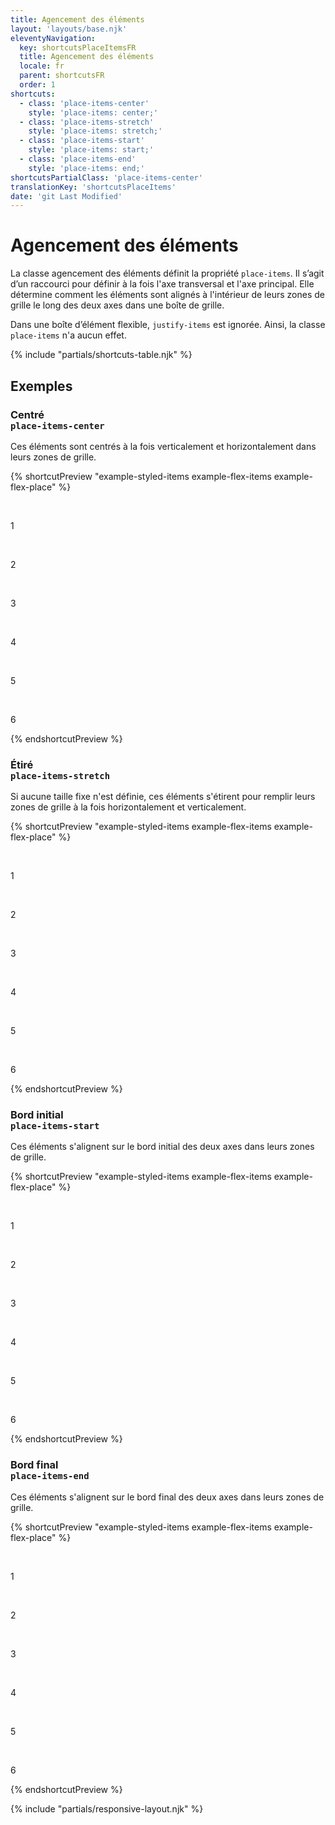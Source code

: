 ```yaml
---
title: Agencement des éléments
layout: 'layouts/base.njk'
eleventyNavigation:
  key: shortcutsPlaceItemsFR
  title: Agencement des éléments
  locale: fr
  parent: shortcutsFR
  order: 1
shortcuts:
  - class: 'place-items-center'
    style: 'place-items: center;'
  - class: 'place-items-stretch'
    style: 'place-items: stretch;'
  - class: 'place-items-start'
    style: 'place-items: start;'
  - class: 'place-items-end'
    style: 'place-items: end;'
shortcutsPartialClass: 'place-items-center'
translationKey: 'shortcutsPlaceItems'
date: 'git Last Modified'
---
```


# Agencement des éléments

La classe agencement des éléments définit la propriété `place-items`. Il s’agit d’un raccourci pour définir à la fois l'axe transversal et l'axe principal. Elle détermine comment les éléments sont alignés à l'intérieur de leurs zones de grille le long des deux axes dans une boîte de grille.

<gcds-notice type="info" notice-title-tag="h2" notice-title="Aucun effet dans les boîtes d’éléments flexibles.">
  <gcds-text>Dans une boîte d’élément flexible, <code>justify-items</code> est ignorée. Ainsi, la classe <code>place-items</code> n'a aucun effet.</gcds-text>
</gcds-notice>

{% include "partials/shortcuts-table.njk" %}

## Exemples

### Centré<br/>`place-items-center`

Ces éléments sont centrés à la fois verticalement et horizontalement dans leurs zones de grille.

{% shortcutPreview "example-styled-items example-flex-items example-flex-place" %}

<div class="d-grid grid-cols-3 place-items-center">
  <p>1</p>
  <p>2</p>
  <p>3</p>
  <p>4</p>
  <p>5</p>
  <p>6</p>
</div>
{% endshortcutPreview %}

### Étiré<br/>`place-items-stretch`

Si aucune taille fixe n'est définie, ces éléments s'étirent pour remplir leurs zones de grille à la fois horizontalement et verticalement.

{% shortcutPreview "example-styled-items example-flex-items example-flex-place" %}

<div class="d-grid grid-cols-3 place-items-stretch">
  <p>1</p>
  <p>2</p>
  <p>3</p>
  <p>4</p>
  <p>5</p>
  <p>6</p>
</div>
{% endshortcutPreview %}

### Bord initial<br/>`place-items-start`

Ces éléments s'alignent sur le bord initial des deux axes dans leurs zones de grille.

{% shortcutPreview "example-styled-items example-flex-items example-flex-place" %}

<div class="d-grid grid-cols-3 place-items-start">
  <p>1</p>
  <p>2</p>
  <p>3</p>
  <p>4</p>
  <p>5</p>
  <p>6</p>
</div>
{% endshortcutPreview %}

### Bord final<br/>`place-items-end`

Ces éléments s'alignent sur le bord final des deux axes dans leurs zones de grille.

{% shortcutPreview "example-styled-items example-flex-items example-flex-place" %}

<div class="d-grid grid-cols-3 place-items-end">
  <p>1</p>
  <p>2</p>
  <p>3</p>
  <p>4</p>
  <p>5</p>
  <p>6</p>
</div>
{% endshortcutPreview %}

{% include "partials/responsive-layout.njk" %}

